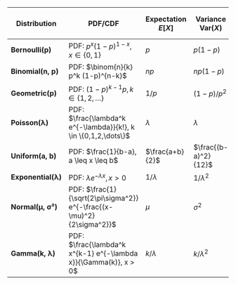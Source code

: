 | Distribution      | PDF/CDF                                           | Expectation $E[X]$ | Variance $\text{Var}(X)$  | Second Moment $E[X^2]$   |
|------------------|--------------------------------------------------|--------------------|--------------------|-------------------------|
| **Bernoulli(p)** | PDF: $p^x (1-p)^{1-x}, x \in \{0,1\}$  | $p$           | $p(1-p)$      | $p$                 |
| **Binomial(n, p)** | PDF: $\binom{n}{k} p^k (1-p)^{n-k}$        | $np$          | $np(1-p)$     | $np(1-p) + (np)^2$  |
| **Geometric(p)** | PDF: $(1-p)^{k-1} p, k \in \{1,2,\dots\}$ | $1/p$         | $(1-p)/p^2$   | $(2-p)/p^2$         |
| **Poisson(λ)**   | PDF: $\frac{\lambda^k e^{-\lambda}}{k!}, k \in \{0,1,2,\dots\}$ | $\lambda$    | $\lambda$     | $\lambda + \lambda^2$ |
| **Uniform(a, b)** | PDF: $\frac{1}{b-a}, a \leq x \leq b$  | $\frac{a+b}{2}$ | $\frac{(b-a)^2}{12}$ | $\frac{a^2 + ab + b^2}{3}$ |
| **Exponential(λ)** | PDF: $\lambda e^{-\lambda x}, x > 0$ | $1/\lambda$   | $1/\lambda^2$ | $2/\lambda^2$       |
| **Normal(μ, σ²)** | PDF: $\frac{1}{\sqrt{2\pi\sigma^2}} e^{-\frac{(x-\mu)^2}{2\sigma^2}}$ | $\mu$ | $\sigma^2$ | $\mu^2 + \sigma^2$ |
| **Gamma(k, λ)** | PDF: $\frac{\lambda^k x^{k-1} e^{-\lambda x}}{\Gamma(k)}, x > 0$ | $k/\lambda$ | $k/\lambda^2$ | $(k+1)/\lambda^2$ |
